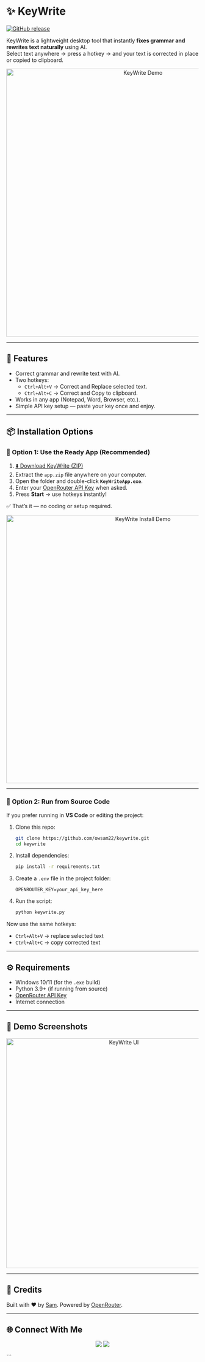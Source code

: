 # ✨ KeyWrite

[![GitHub release](https://img.shields.io/github/v/release/owsam22/keywrite?color=brightgreen&label=Download&style=for-the-badge)](https://github.com/owsam22/keywrite/releases)  


KeyWrite is a lightweight desktop tool that instantly **fixes grammar and rewrites text naturally** using AI.  
Select text anywhere → press a hotkey → and your text is corrected in place or copied to clipboard.  

<p align="center">
  <img src="https://media.giphy.com/media/v1.Y2lkPTc5MGI3NjExbWd5Z21wM3U0bWF2ZXFpZThzY3VrdXU4N3dsY3RzM3liYzBxNTFjeCZlcD12MV9pbnRlcm5hbF9naWZfYnlfaWQmY3Q9Zw/demo.gif" width="700" alt="KeyWrite Demo"/>
</p>

---

## 🚀 Features
- Correct grammar and rewrite text with AI.
- Two hotkeys:
  - `Ctrl+Alt+V` → Correct and Replace selected text.  
  - `Ctrl+Alt+C` → Correct and Copy to clipboard.  
- Works in any app (Notepad, Word, Browser, etc.).
- Simple API key setup — paste your key once and enjoy.

---

## 📦 Installation Options

### 🔹 Option 1: Use the Ready App (Recommended)

1. [⬇️ Download KeyWrite (ZIP)](https://github.com/user-attachments/files/22233100/app.zip)  
2. Extract the `app.zip` file anywhere on your computer.  
3. Open the folder and double-click **`KeyWriteApp.exe`**.  
4. Enter your [OpenRouter API Key](https://openrouter.ai/keys) when asked.  
5. Press **Start** → use hotkeys instantly!  

✅ That’s it — no coding or setup required.  

<p align="center">
  <img src="https://media.giphy.com/media/v1.Y2lkPTc5MGI3NjExYTh3ZG8zaHN5M3N4dXNxN3FvZW9mcmNwYXcyd2dqNm9xeHQzaTd2ayZlcD12MV9pbnRlcm5hbF9naWZfYnlfaWQmY3Q9Zw/demo-install.gif" width="700" alt="KeyWrite Install Demo"/>
</p>

---

### 🔹 Option 2: Run from Source Code

If you prefer running in **VS Code** or editing the project:  

1. Clone this repo:
   ```bash
   git clone https://github.com/owsam22/keywrite.git
   cd keywrite


2. Install dependencies:

   ```bash
   pip install -r requirements.txt
   ```

3. Create a `.env` file in the project folder:

   ```
   OPENROUTER_KEY=your_api_key_here
   ```

4. Run the script:

   ```bash
   python keywrite.py
   ```

Now use the same hotkeys:

* `Ctrl+Alt+V` → replace selected text
* `Ctrl+Alt+C` → copy corrected text

---

## ⚙️ Requirements

* Windows 10/11 (for the `.exe` build)
* Python 3.9+ (if running from source)
* [OpenRouter API Key](https://openrouter.ai/keys)
* Internet connection

---

## 📸 Demo Screenshots

<p align="center">
  <img src="assets/ui.png" width="600" alt="KeyWrite UI"/>
</p>

---

## 🙌 Credits

Built with ❤️ by [Sam](https://github.com/owsam22).
Powered by [OpenRouter](https://openrouter.ai/).

---

## 🌐 Connect With Me

<p align="center">
  <a href="https://github.com/owsam22"><img src="https://img.shields.io/badge/GitHub-181717?style=for-the-badge&logo=github&logoColor=white"/></a>
  <a href="https://www.linkedin.com/in/samarpan22/"><img src="https://img.shields.io/badge/LinkedIn-0A66C2?style=for-the-badge&logo=linkedin&logoColor=white"/></a>
</p>
```


